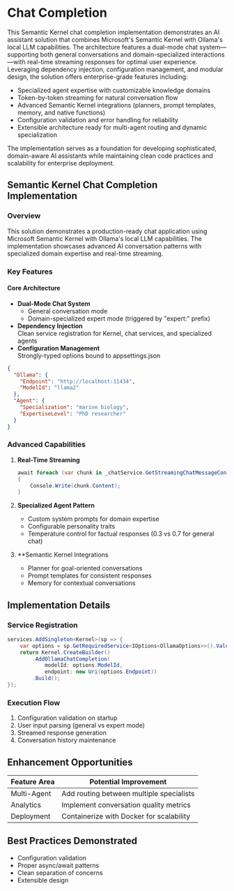 ﻿# Chat Completion

This Semantic Kernel chat completion implementation demonstrates an AI assistant 
solution that combines Microsoft's Semantic Kernel with Ollama's local LLM capabilities. The architecture 
features a dual-mode chat system—supporting both general conversations and domain-specialized 
interactions—with real-time streaming responses for optimal user experience. Leveraging dependency 
injection, configuration management, and modular design, the solution offers enterprise-grade 
features including:

- Specialized agent expertise with customizable knowledge domains
- Token-by-token streaming for natural conversation flow
- Advanced Semantic Kernel integrations (planners, prompt templates, memory, and native functions)
- Configuration validation and error handling for reliability
- Extensible architecture ready for multi-agent routing and dynamic specialization

The implementation serves as a foundation for developing sophisticated, domain-aware AI assistants 
while maintaining clean code practices and scalability for enterprise deployment.

## Semantic Kernel Chat Completion Implementation

### Overview
This solution demonstrates a production-ready chat application using Microsoft Semantic Kernel with Ollama's local LLM capabilities. The implementation showcases advanced AI conversation patterns with specialized domain expertise and real-time streaming.

### Key Features

#### Core Architecture
- **Dual-Mode Chat System**
  - General conversation mode
  - Domain-specialized expert mode (triggered by "expert:" prefix)
- **Dependency Injection**  
  Clean service registration for Kernel, chat services, and specialized agents
- **Configuration Management**  
  Strongly-typed options bound to appsettings.json

```json
{
  "Ollama": {
    "Endpoint": "http://localhost:11434",
    "ModelId": "llama2"
  },
  "Agent": {
    "Specialization": "marine biology",
    "ExpertiseLevel": "PhD researcher"
  }
}
```

### Advanced Capabilities
1. **Real-Time Streaming**
   ```csharp
   await foreach (var chunk in _chatService.GetStreamingChatMessageContentsAsync(...))
   {
       Console.Write(chunk.Content);
   }
   ```

2. **Specialized Agent Pattern**
   - Custom system prompts for domain expertise
   - Configurable personality traits
   - Temperature control for factual responses (0.3 vs 0.7 for general chat)

3. **Semantic Kernel Integrations
   - Planner for goal-oriented conversations
   - Prompt templates for consistent responses
   - Memory for contextual conversations

## Implementation Details

### Service Registration
```csharp
services.AddSingleton<Kernel>(sp => {
    var options = sp.GetRequiredService<IOptions<OllamaOptions>>().Value;
    return Kernel.CreateBuilder()
        .AddOllamaChatCompletion(
            modelId: options.ModelId,
            endpoint: new Uri(options.Endpoint))
        .Build();
});
```

### Execution Flow
1. Configuration validation on startup
2. User input parsing (general vs expert mode)
3. Streamed response generation
4. Conversation history maintenance

## Enhancement Opportunities

| Feature Area | Potential Improvement |
|-------------|----------------------|
| Multi-Agent | Add routing between multiple specialists |
| Analytics | Implement conversation quality metrics |
| Deployment | Containerize with Docker for scalability |

## Best Practices Demonstrated
- Configuration validation
- Proper async/await patterns
- Clean separation of concerns
- Extensible design
